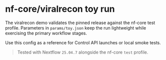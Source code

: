 # nf-core/viralrecon toy run

The viralrecon demo validates the pinned release against the nf-core test profile. Parameters in `params/toy.json` keep the run lightweight while exercising the primary workflow stages.

Use this config as a reference for Control API launches or local smoke tests.

> Tested with Nextflow `25.04.7` alongside the nf-core `test` profile.
